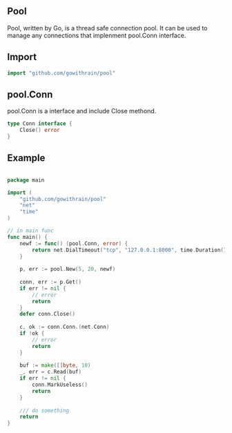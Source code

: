 ## Pool
Pool, written by Go, is a thread safe connection pool. It can be used to manage any connections that implenment pool.Conn interface.

## Import

```go
import "github.com/gowithrain/pool"

```

## pool.Conn

pool.Conn is a interface and include Close methond.

```go
type Conn interface {
	Close() error
}
```

	
## Example

```go

package main

import (
	"github.com/gowithrain/pool"
	"net"
	"time"
)

// in main func
func main() {
	newf := func() (pool.Conn, error) {
		return net.DialTimeout("tcp", "127.0.0.1:8000", time.Duration(1000)*time.Millisecond)
	}
	
	p, err := pool.New(5, 20, newf)
	
	conn, err := p.Get()
	if err != nil {
		// error
		return
	}
	defer conn.Close()
	
	c, ok := conn.Conn.(net.Conn)
	if !ok {
		// error
		return
	}
	
	buf := make([]byte, 10)
	_, err = c.Read(buf)
	if err != nil {
		conn.MarkUseless()
		return
	}
	
	/// do something
	return
}
```